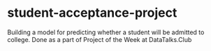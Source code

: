 # student-acceptance-project
Building a model for predicting whether a student will be admitted to college. Done as a part of Project of the Week at DataTalks.Club

